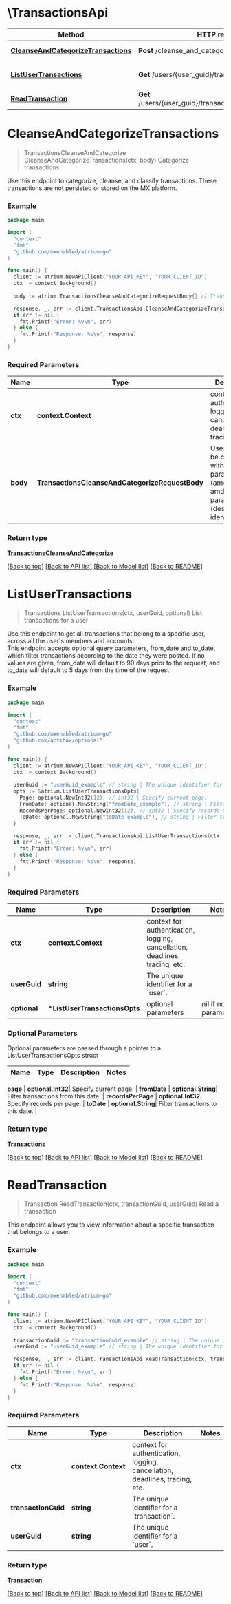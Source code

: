 # \TransactionsApi

Method | HTTP request | Description
------------- | ------------- | -------------
[**CleanseAndCategorizeTransactions**](TransactionsApi.md#CleanseAndCategorizeTransactions) | **Post** /cleanse_and_categorize | Categorize transactions
[**ListUserTransactions**](TransactionsApi.md#ListUserTransactions) | **Get** /users/{user_guid}/transactions | List transactions for a user
[**ReadTransaction**](TransactionsApi.md#ReadTransaction) | **Get** /users/{user_guid}/transactions/{transaction_guid} | Read a transaction


# **CleanseAndCategorizeTransactions**
> TransactionsCleanseAndCategorize CleanseAndCategorizeTransactions(ctx, body)
Categorize transactions

Use this endpoint to categorize, cleanse, and classify transactions. These transactions are not persisted or stored on the MX platform.

### Example
```go
package main

import (
  "context"
  "fmt"
  "github.com/mxenabled/atrium-go"
)

func main() {
  client := atrium.NewAPIClient("YOUR_API_KEY", "YOUR_CLIENT_ID")
  ctx := context.Background()
  
  body := atrium.TransactionsCleanseAndCategorizeRequestBody{} // TransactionsCleanseAndCategorizeRequestBody | User object to be created with optional parameters (amount, type) amd required parameters (description, identifier)

  response, _, err := client.TransactionsApi.CleanseAndCategorizeTransactions(ctx, body)
  if err != nil {
    fmt.Printf("Error: %v\n", err)
  } else {
    fmt.Printf("Response: %s\n", response)
  }
}
```

### Required Parameters

Name | Type | Description  | Notes
------------- | ------------- | ------------- | -------------
 **ctx** | **context.Context** | context for authentication, logging, cancellation, deadlines, tracing, etc.
  **body** | [**TransactionsCleanseAndCategorizeRequestBody**](TransactionsCleanseAndCategorizeRequestBody.md)| User object to be created with optional parameters (amount, type) amd required parameters (description, identifier) | 

### Return type

[**TransactionsCleanseAndCategorize**](TransactionsCleanseAndCategorize.md)

[[Back to top]](#) [[Back to API list]](../README.md#documentation-for-api-endpoints) [[Back to Model list]](../README.md#documentation-for-models) [[Back to README]](../README.md)

# **ListUserTransactions**
> Transactions ListUserTransactions(ctx, userGuid, optional)
List transactions for a user

Use this endpoint to get all transactions that belong to a specific user, across all the user's members and accounts.<br> This endpoint accepts optional query parameters, from_date and to_date, which filter transactions according to the date they were posted. If no values are given, from_date will default to 90 days prior to the request, and to_date will default to 5 days from the time of the request. 

### Example
```go
package main

import (
  "context"
  "fmt"
  "github.com/mxenabled/atrium-go"
  "github.com/antihax/optional"
)

func main() {
  client := atrium.NewAPIClient("YOUR_API_KEY", "YOUR_CLIENT_ID")
  ctx := context.Background()
  
  userGuid := "userGuid_example" // string | The unique identifier for a `user`.
  opts := &atrium.ListUserTransactionsOpts{ 
    Page: optional.NewInt32(12), // int32 | Specify current page.
    FromDate: optional.NewString("fromDate_example"), // string | Filter transactions from this date.
    RecordsPerPage: optional.NewInt32(12), // int32 | Specify records per page.
    ToDate: optional.NewString("toDate_example"), // string | Filter transactions to this date.
  }

  response, _, err := client.TransactionsApi.ListUserTransactions(ctx, userGuid, opts)
  if err != nil {
    fmt.Printf("Error: %v\n", err)
  } else {
    fmt.Printf("Response: %s\n", response)
  }
}
```

### Required Parameters

Name | Type | Description  | Notes
------------- | ------------- | ------------- | -------------
 **ctx** | **context.Context** | context for authentication, logging, cancellation, deadlines, tracing, etc.
  **userGuid** | **string**| The unique identifier for a &#x60;user&#x60;. | 
 **optional** | ***ListUserTransactionsOpts** | optional parameters | nil if no parameters

### Optional Parameters
Optional parameters are passed through a pointer to a ListUserTransactionsOpts struct

Name | Type | Description  | Notes
------------- | ------------- | ------------- | -------------

 **page** | **optional.Int32**| Specify current page. | 
 **fromDate** | **optional.String**| Filter transactions from this date. | 
 **recordsPerPage** | **optional.Int32**| Specify records per page. | 
 **toDate** | **optional.String**| Filter transactions to this date. | 

### Return type

[**Transactions**](Transactions.md)

[[Back to top]](#) [[Back to API list]](../README.md#documentation-for-api-endpoints) [[Back to Model list]](../README.md#documentation-for-models) [[Back to README]](../README.md)

# **ReadTransaction**
> Transaction ReadTransaction(ctx, transactionGuid, userGuid)
Read a transaction

This endpoint allows you to view information about a specific transaction that belongs to a user.<br>

### Example
```go
package main

import (
  "context"
  "fmt"
  "github.com/mxenabled/atrium-go"
)

func main() {
  client := atrium.NewAPIClient("YOUR_API_KEY", "YOUR_CLIENT_ID")
  ctx := context.Background()
  
  transactionGuid := "transactionGuid_example" // string | The unique identifier for a `transaction`.
  userGuid := "userGuid_example" // string | The unique identifier for a `user`.

  response, _, err := client.TransactionsApi.ReadTransaction(ctx, transactionGuid, userGuid)
  if err != nil {
    fmt.Printf("Error: %v\n", err)
  } else {
    fmt.Printf("Response: %s\n", response)
  }
}
```

### Required Parameters

Name | Type | Description  | Notes
------------- | ------------- | ------------- | -------------
 **ctx** | **context.Context** | context for authentication, logging, cancellation, deadlines, tracing, etc.
  **transactionGuid** | **string**| The unique identifier for a &#x60;transaction&#x60;. | 
  **userGuid** | **string**| The unique identifier for a &#x60;user&#x60;. | 

### Return type

[**Transaction**](Transaction.md)

[[Back to top]](#) [[Back to API list]](../README.md#documentation-for-api-endpoints) [[Back to Model list]](../README.md#documentation-for-models) [[Back to README]](../README.md)


